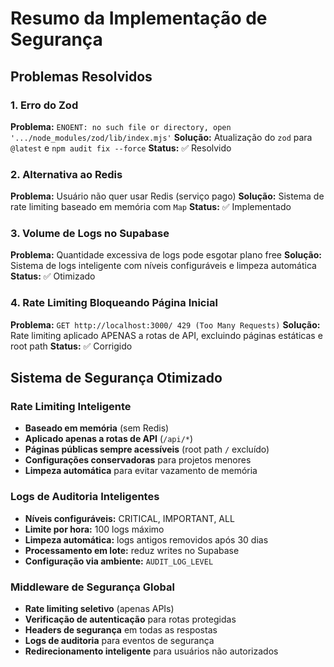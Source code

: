# Resumo da Implementação de Segurança

## Problemas Resolvidos

### 1. Erro do Zod
**Problema:** `ENOENT: no such file or directory, open '.../node_modules/zod/lib/index.mjs'`
**Solução:** Atualização do `zod` para `@latest` e `npm audit fix --force`
**Status:** ✅ Resolvido

### 2. Alternativa ao Redis
**Problema:** Usuário não quer usar Redis (serviço pago)
**Solução:** Sistema de rate limiting baseado em memória com `Map`
**Status:** ✅ Implementado

### 3. Volume de Logs no Supabase
**Problema:** Quantidade excessiva de logs pode esgotar plano free
**Solução:** Sistema de logs inteligente com níveis configuráveis e limpeza automática
**Status:** ✅ Otimizado

### 4. Rate Limiting Bloqueando Página Inicial
**Problema:** `GET http://localhost:3000/ 429 (Too Many Requests)`
**Solução:** Rate limiting aplicado APENAS a rotas de API, excluindo páginas estáticas e root path
**Status:** ✅ Corrigido

## Sistema de Segurança Otimizado

### Rate Limiting Inteligente
- **Baseado em memória** (sem Redis)
- **Aplicado apenas a rotas de API** (`/api/*`)
- **Páginas públicas sempre acessíveis** (root path `/` excluído)
- **Configurações conservadoras** para projetos menores
- **Limpeza automática** para evitar vazamento de memória

### Logs de Auditoria Inteligentes
- **Níveis configuráveis:** CRITICAL, IMPORTANT, ALL
- **Limite por hora:** 100 logs máximo
- **Limpeza automática:** logs antigos removidos após 30 dias
- **Processamento em lote:** reduz writes no Supabase
- **Configuração via ambiente:** `AUDIT_LOG_LEVEL`

### Middleware de Segurança Global
- **Rate limiting seletivo** (apenas APIs)
- **Verificação de autenticação** para rotas protegidas
- **Headers de segurança** em todas as respostas
- **Logs de auditoria** para eventos de segurança
- **Redirecionamento inteligente** para usuários não autorizados 